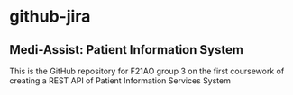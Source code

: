 # github-jira

## Medi-Assist: Patient Information System

This is the GitHub repository for F21AO group 3 on the first coursework of creating a REST API of Patient Information Services System

